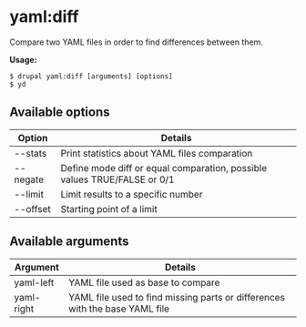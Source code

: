 # yaml:diff
Compare two YAML files in order to find differences between them.

**Usage:**
```
$ drupal yaml:diff [arguments] [options]
$ yd  
```

## Available options
Option | Details
-------|-------------
--stats | Print statistics about YAML files comparation
--negate | Define mode diff or equal comparation, possible values TRUE/FALSE or 0/1
--limit | Limit results to a specific number
--offset | Starting point of a limit

## Available arguments
Argument | Details
---------|-------------
yaml-left | YAML file used as base to compare
yaml-right | YAML file used to find missing parts or differences with the base YAML file
